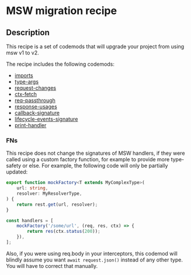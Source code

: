# MSW migration recipe

## Description

This recipe is a set of codemods that will upgrade your project from using msw v1 to v2.

The recipe includes the following codemods:

-   [imports](https://github.com/codemod-com/codemod-registry/tree/main/codemods/msw/2/imports)
-   [type-args](https://github.com/codemod-com/codemod-registry/tree/main/codemods/msw/2/type-args)
-   [request-changes](https://github.com/codemod-com/codemod-registry/tree/main/codemods/msw/2/request-changes)
-   [ctx-fetch](https://github.com/codemod-com/codemod-registry/tree/main/codemods/msw/2/ctx-fetch)
-   [req-passthrough](https://github.com/codemod-com/codemod-registry/tree/main/codemods/msw/2/req-passthrough)
-   [response-usages](https://github.com/codemod-com/codemod-registry/tree/main/codemods/msw/2/response-usages)
-   [callback-signature](https://github.com/codemod-com/codemod-registry/tree/main/codemods/msw/2/callback-signature)
-   [lifecycle-events-signature](https://github.com/codemod-com/codemod-registry/tree/main/codemods/msw/2/lifecycle-events-signature)
-   [print-handler](https://github.com/codemod-com/codemod-registry/tree/main/codemods/msw/2/print-handler)

### FNs

This recipe does not change the signatures of MSW handlers, if they were called using a custom factory function, for example to provide more type-safety or else. For example, the following code will only be partially updated:

```ts
export function mockFactory<T extends MyComplexType>(
	url: string,
	resolver: MyResolverType,
) {
	return rest.get(url, resolver);
}

const handlers = [
	mockFactory('/some/url', (req, res, ctx) => {
		return res(ctx.status(200));
	}),
];
```

Also, if you were using req.body in your interceptors, this codemod will blindly assume you want `await request.json()` instead of any other type. You will have to correct that manually.
